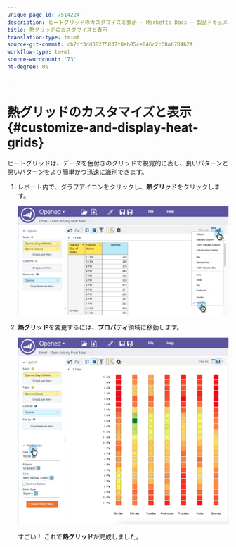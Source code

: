 ```yaml
---
unique-page-id: 7514224
description: ヒートグリッドのカスタマイズと表示 — Marketto Docs — 製品ドキュメント
title: 熱グリッドのカスタマイズと表示
translation-type: tm+mt
source-git-commit: cb7df3dd38275837f8ab05ce846c2c68ab78462f
workflow-type: tm+mt
source-wordcount: '73'
ht-degree: 0%

---
```



# 熱グリッドのカスタマイズと表示{#customize-and-display-heat-grids}

ヒートグリッドは、データを色付きのグリッドで視覚的に表し、良いパターンと悪いパターンをより簡単かつ迅速に識別できます。

1. レポート内で、グラフアイコンをクリックし、**熱グリッド**&#x200B;をクリックします。

   ![](assets/image2015-5-4-15-3a2-3a17.png)

1. **熱グリッド**&#x200B;を変更するには、**プロパティ**&#x200B;領域に移動します。

   ![](assets/image2015-5-4-16-3a7-3a9.png)

   すごい！ これで&#x200B;**熱グリッド**&#x200B;が完成しました。
